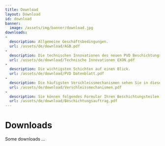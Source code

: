 ```yaml
---
title: Download
layout: Download
id: download
banner:
  image: /assets/img/banner/download.jpg
downloads:
-
  description: Allgemeine Geschäftsbedingungen.
  url: /assets/de/download/AGB.pdf
-
  description: Die technischen Innovationen des neuen PVD Beschichtungssystems EXON 1500 kombi ARC/Sputter für Sie zusammengefasst.
  url: /assets/de/download/Technische Innovationen EXON.pdf
-
  description: Die wichtigsten Schichten auf einen Blick.
  url: /assets/de/download/PVD Datenblatt.pdf
-
  description: Die häufigsten Verschleissmechanismen sehen Sie in dieser Tabelle zusammengefasst.
  url: /assets/de/download/Verschleissmechanismen.pdf
-
  description: Sie können folgendes Formular Ihren Beschichtungsteilen beilegen. Damit gewährleisten Sie die Beschichtung nach Ihren Wünschen.
  url: /assets/de/download/Beschichtungsauftrag.pdf
---
```

# Downloads

Some downloads ...
